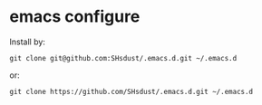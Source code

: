 
# emacs configure

Install by:
```
git clone git@github.com:SHsdust/.emacs.d.git ~/.emacs.d
```
or:
```
git clone https://github.com/SHsdust/.emacs.d.git ~/.emacs.d
```
